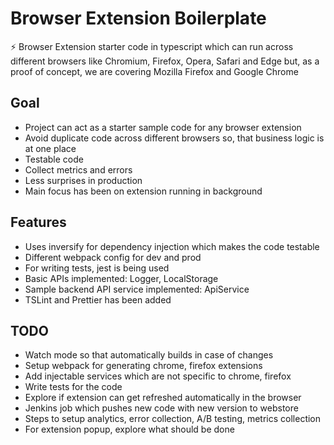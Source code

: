 # Browser Extension Boilerplate

:zap: Browser Extension starter code in typescript which can run across different browsers like Chromium, Firefox, Opera, Safari and Edge but, as a proof of concept, we are covering Mozilla Firefox and Google Chrome

## Goal

- Project can act as a starter sample code for any browser extension
- Avoid duplicate code across different browsers so, that business logic is at one place
- Testable code
- Collect metrics and errors
- Less surprises in production
- Main focus has been on extension running in background

## Features

- Uses inversify for dependency injection which makes the code testable
- Different webpack config for dev and prod
- For writing tests, jest is being used
- Basic APIs implemented: Logger, LocalStorage
- Sample backend API service implemented: ApiService
- TSLint and Prettier has been added

## TODO

- Watch mode so that automatically builds in case of changes
- Setup webpack for generating chrome, firefox extensions
- Add injectable services which are not specific to chrome, firefox
- Write tests for the code
- Explore if extension can get refreshed automatically in the browser
- Jenkins job which pushes new code with new version to webstore
- Steps to setup analytics, error collection, A/B testing, metrics collection
- For extension popup, explore what should be done
